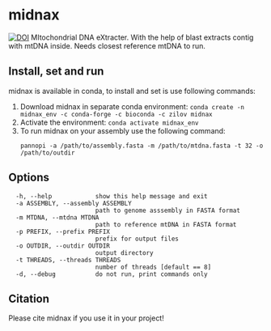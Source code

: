 # midnax
[![DOI](https://zenodo.org/badge/404365756.svg)](https://zenodo.org/badge/latestdoi/404365756)
MItochondrial DNA eXtracter. With the help of blast extracts contig with mtDNA inside. Needs closest reference mtDNA to run.
## Install, set and run
midnax is available in conda, to install and set is use following commands:
1) Download midnax in separate conda environment: `conda create -n midnax_env -c conda-forge -c bioconda -c zilov midnax`
2) Activate the environment: `conda activate midnax_env`
3) To run midnax on your assembly use the following command:
   ```
   pannopi -a /path/to/assembly.fasta -m /path/to/mtdna.fasta -t 32 -o /path/to/outdir
   ```
## Options
```
  -h, --help            show this help message and exit
  -a ASSEMBLY, --assembly ASSEMBLY
                        path to genome asssembly in FASTA format
  -m MTDNA, --mtdna MTDNA
                        path to reference mtDNA in FASTA format
  -p PREFIX, --prefix PREFIX
                        prefix for output files
  -o OUTDIR, --outdir OUTDIR
                        output directory
  -t THREADS, --threads THREADS
                        number of threads [default == 8]
  -d, --debug           do not run, print commands only
```
## Citation
Please cite midnax if you use it in your project!